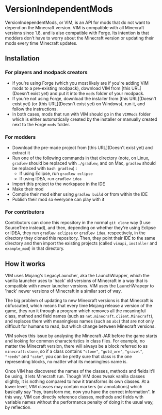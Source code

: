 # VersionIndependentMods
VersionIndependentMods, or VIM, is an API for mods that do not want to depend on the Minecraft version. VIM is compatible with all Minecraft versions since 1.8, and is also compatible with Forge. Its intention is that modders don't have to worry about the Minecraft version or updating their mods every time Minecraft updates.
## Installation
### For players and modpack creators
- If you're using Forge (which you most likely are if you're adding VIM mods to a pre-existing modpack), download VIM from [this URL](Doesn't exist yet) and put it into the `mods` folder of your modpack.
- If you're not using Forge, download the installer from [this URL](Doesn't exist yet) (or [this URL](Doesn't exist yet) on Windows), run it, and follow the instructions.
- In both cases, mods that run with VIM should go in the `VIMMods` folder which is either automatically created by the installer or manually created next to the Forge `mods` folder.

### For modders
- Download the pre-made project from [this URL](Doesn't exist yet) and extract it
- Run one of the following commands in that directory (note, on Linux, `gradlew` should be replaced with `./gradlew`, and on Mac, `gradlew` should be replaced with `bash gradlew`) :
  - If using Eclipse, run `gradlew eclipse`
  - If using IDEA, run `gradlew idea`
- Import this project to the workspace in the IDE
- Make their mod
- Compile their mod either using `gradlew build` or from within the IDE
- Publish their mod so everyone can play with it

### For contributors
Contributors can clone this repository in the normal `git clone` way (I use SourceTree instead), and then, depending on whether they're using Eclipse or IDEA, they run `gradlew eclipse` or `gradlew idea`, respectively, in the directory they cloned this repository. Then, they point their IDE to the same directory and then import the existing projects (called `vimapi`, `installer` and `example_mod`) in that directory.
## How it works
VIM uses Mojang's LegacyLauncher, aka the LaunchWrapper, which the vanilla launcher uses to 'hack' old versions of Minecraft in a way that is compatible with newer launcher versions. VIM uses the LaunchWrapepr to 'hack' newer versions of Minecraft in a similar sort of way.

The big problem of updating to new Minecraft versions is that Minecraft is obfuscated, which means that every time Mojang release a version of the game, they run it through a program which removes all the meaningful class, method and field names (such as `net.minecraft.client.Minecraft`), and replaces them with meaningless names (such as `abc`) that are not only difficult for humans to read, but which change between Minecraft versions.

VIM solves this issue by analysing the Minecraft JAR before the game starts and looking for common characteristics in class files. For example, no matter the Minecraft version, there will always be a block referred to as `minecraft:stone`, so if a class contains `"stone"`, `"gold_ore"`, `"gravel"`, `"reeds"` and `"cake"`, you can be pretty sure that class is the one representing blocks, no matter what its meaningless name is.

Once VIM has discovered the names of the classes, methods and fields it'll be using, it lets Minecraft run. Though VIM does tweak vanilla classes slightly, it is nothing compared to how it transforms its own classes. At a lower level, VIM classes may contain markers (or annotations) which basically say "hey, transform me, now you have the correct information". In this way, VIM can directly reference classes, methods and fields with variable names without the performance penalty of doing it the usual way, by reflection.
